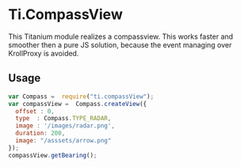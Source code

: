 # Ti.CompassView

This Titanium module realizes a compassview. This works faster and smoother then a pure JS solution, because the event managing over KrollProxy is avoided.
 
 ## Usage
 
 ```javascript
 var Compass =  require("ti.compassView"); 
 var compassView =  Compass.createView({
   offset : 0,
   type  : Compass.TYPE_RADAR,
   image : '/images/radar.png',
   duration: 200,
   image: "/asssets/arrow.png"
 });
 compassView.getBearing();
```
